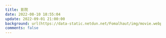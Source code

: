 ```yaml
---
title: 影院
date: 2022-08-10 18:55:04
update: 2022-09-01 21:00:00
background: url(https://data-static.netdun.net/Fomalhaut/img/movie.webp)
comments: false
---
```

<html lang="zh-CN">
<head>
    <meta charset="UTF-8">
    <meta name="viewport" content="width=device-width, initial-scale=1.0">
    <title>折叠菜单示例</title>
    <style>
        body {
            font-family: Arial, sans-serif;
        }
        .menu {
            list-style-type: none;
            padding: 0;
            margin: 0;
        }
        .menu > li {
            margin-bottom: 10px;
        }
        .menu > li > a {
            text-decoration: none;
            color: #000;
            display: flex;
            justify-content: space-between;
            align-items: center;
            font-weight: bold;
        }
        .menu .submenu {
            display: none;
            list-style-type: none;
            padding-left: 20px;
        }
        .menu .submenu li {
            margin-bottom: 5px;
        }
        .menu .submenu li a {
            text-decoration: none;
            color: #007bff;
        }
        .menu .submenu-toggle {
            cursor: pointer;
        }
    </style>
</head>
<body>

<ul class="menu" id="menu">
    <!-- 菜单项将在此动态生成 -->
</ul>

<script>
    document.addEventListener('DOMContentLoaded', function () {
        // 使用正确的路径加载JSON数据
        fetch('static_data/links.json')
            .then(response => {
                response.json();
                console.log(response.json())});
            .then(data => {
                const menu = document.getElementById('menu');

                data.forEach(item => {
                    const listItem = document.createElement('li');
                    const folderLink = document.createElement('a');
                    folderLink.textContent = item.folder;
                    folderLink.classList.add('submenu-toggle');

                    const submenu = document.createElement('ul');
                    submenu.classList.add('submenu');

                    item.links.forEach(link => {
                        const subItem = document.createElement('li');
                        const subLink = document.createElement('a');
                        subLink.href = link.permalink;
                        subLink.textContent = link.title;
                        subLink.target = '_blank';
                        subItem.appendChild(subLink);
                        submenu.appendChild(subItem);
                    });

                    listItem.appendChild(folderLink);
                    listItem.appendChild(submenu);
                    menu.appendChild(listItem);

                    folderLink.addEventListener('click', function() {
                        submenu.style.display = submenu.style.display === 'none' ? 'block' : 'none';
                    });
                });
            })
            .catch(error => console.error('Error loading links:', error));
    });
</script>

</body>
</html>


